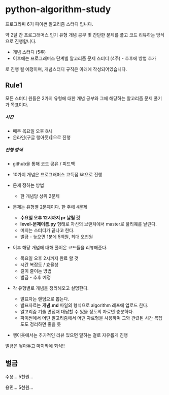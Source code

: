 # python-algorithm-study

프로그라피 6기 파이썬 알고리즘 스터디 입니다.

약 2달 간 프로그래머스 인기 유형 개념 공부 및 간단한 문제를 풀고 코드 리뷰하는 방식으로 진행합니다.

- 개념 스터디 (5주)
- 이후에는 프로그래머스 단계별 알고리즘 문제 스터디 (4주) - 추후에 방법 추가

로 진행 될 예정이며, 개념스터디 규칙은 아래에 작성되어있습니다.



## Rule1

모든 스터디 원들은 2가지 유형에 대한 개념 공부와 그에 해당하는 알고리즘 문제 풀기가 목표이다.

##### 시간

- 매주 목요일 오후 8시
- 온라인(구글 행아웃)으로 진행

##### 진행 방식

- github을 통해 코드 공유 / 피드백
- 10가지 개념은 프로그래머스 고득점 kit으로 진행
- 문제 정하는 방법
  - 한 개념당 상위 2문제
- 문제는 유형별 2문제이다. 한 주에 4문제
  - **수요일 오후 12시까지 pr 날릴 것**
  - **level-문제이름.py** 형태로 자신의 브랜치에서 master로 풀리퀘를 날린다.
  - 머지는 스터디가 끝나고 한다.
  - 벌금 - 늦으면 1분에 5백원, 최대 오천원
- 이후 해당 개념에 대해 풀어온 코드들을 리뷰해준다.
  - 목요일 오후 2시까지 완료 할 것
  - 시간 복잡도 / 효율성
  - 길이 줄이는 방법
  - 벌금 - 추후 예정

- 각 유형별로 개념을 정리해오고 설명한다.
  - 발표자는 랜덤으로 뽑는다.
  - 발표자료는 **개념.md** 파일의 형식으로 algorithm 레포에 업로드 한다.
  - 알고리즘 기술 면접때 대답할 수 있을 정도의 자료면 충분하다.
  - 파이썬에서 어떤 알고리즘에서 어떤 자료형을 사용하며 그와 관련된 시간 복잡도도 정리하면 좋을 듯
- 행아웃에서는 추가적인 리뷰 있으면 말하는 걸로 자유롭게 진행



벌금은 쌓아두고 마지막에 회식!!


## 벌금
수용... 5천원...

용민... 5천원...
